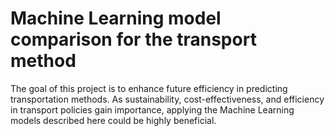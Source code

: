 # Machine Learning model comparison for the transport method
The goal of this project is to enhance future efficiency in predicting transportation methods. As sustainability, cost-effectiveness, and efficiency in transport policies gain importance, applying the Machine Learning models described here could be highly beneficial.
